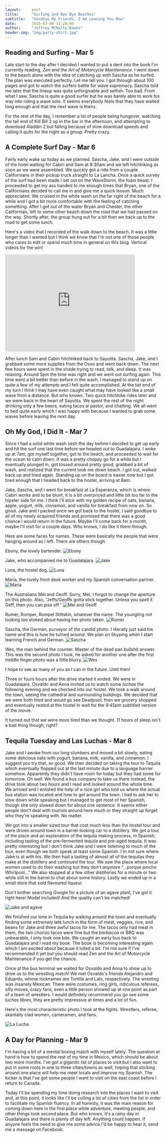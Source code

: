 ```yaml
---
layout:     post
title:      "Surfing and Bye Bye Beaches"
subtitle:   "Goodbye My Friends, I Am Leaving You Now"
date:       2016-03-09 11:20:00
author:     "Jeffrey McNally-Dawes"
header-img: "img/party-shirt.jpg"
---
```

Reading and Surfing - Mar 5
---
Late start to the day after I decided I wanted to put a dent into the book I'm
currently reading, *Zen and the Art of Motorcycle Maintenance.* I went down to
the beach alone with the idea of catching up with Sascha as he surfed. The plan
was executed perfectly. Let me tell you. I got through about 100 pages and
got to watch the surfers battle for wave supremacy. Sascha told me later that
the lineup was quite unforgivable and selfish. Too bad. From what I saw, Sascha
is quite a good surfer but he was barely able to work his way into riding a
wave solo. It seems everybody feels that they have waited long enough and that
the next wave is theirs.

For the rest of the day, I remember a lot of people being hungover, watching
the tail end of Kill Bill 2 up in the bar in the afternoon, and attempting to
download Aladdin 2 but failing because of slow download speeds and calling it
quits for the night as a group. Pretty crazy.

A Complete Surf Day - Mar 6
---
Fairly early wake up today as we planned. Sascha, Jake, and I were outside of
the hotel waiting for Cabiri and Sam at 8:30am and we left hitchhiking as soon
as we were assembled. We quickly got a ride from a couple Californians in their
pickup truck straight to La Lancha. Once a quick survey of the surf had been
made I set out on the WaveStorm, the foam beast. I proceeded to get my ass
handed to me enough times that Bryan, one of the Californians decided to call
me in and give me a quick lesson. Much appreciated. We cruised in the white
wash on the far right of the beach for a while and I got a bit more comfortable
with the feeling of catching something. After I got out of the water Bryan and
Chester, the other Californian, left to some other beach down the road that we
had passed on the way. Shortly after, the group hung out for a bit then we
back up to the road to get some lunch.

Here's a video that I recorded of the walk down to the beach. It was a little
longer than I wanted but I think we know that I'm not one of those people who
cares to edit or spend much time in general on this blog. Vertical videos for
the win!

<iframe width="420" height="315" src="https://www.youtube.com/embed/bpXfzxm_tec" frameborder="0" allowfullscreen></iframe>

After lunch Sam and Cabiri hitchhiked back to Sayulita. Sascha, Jake, and I
grabbed some more supplies from the Oxxo and went back down. The next few hours
were spent in the shade trying to read, talk, and sleep. It was relaxing.
Around 5pm the time was right and we went out surfing again. This time went a
bit better than before in the wash. I managed to stand up on quite a few of
my attempts and I felt quite accomplished. At the tail end of my turn I think
I may have even caught what may have looked like a small wave from a distance.
But who knows. Two quick hitchhike rides later and we were back in the heart
of Sayulita. We spent the rest of the night drinking only a few beers, eating
tacos al pastor, and chatting. We all went to bed quite early which I was happy
with because I wanted to grab some waves before leaving the next day.

Oh My God, I Did It - Mar 7
---
Since I had a solid white wash sesh the day before I decided to get up early
and hit the surf one last time before we headed out to Guadalajara. I woke up
at 7am, got myself together, got to the beach, and proceeded to wait for the
ocean to calm down. It was a pretty choppy go for a while but I eventually
plunged in, got tossed around pretty good, grabbed a bit of wash, and realized
that the current took me down beach. I got out, walked back up and tried again.
Standing up on the board is easier now but I got tired enough that I headed
back to the hostel, arriving at 8am.

Jake, Sascha, and I went for breakfast at La Esperanza, which is where Cabiri
works and to be blunt, it is a bit overpriced and little bit too far to the
hipster side for me. I think I'll stick with my golden recipe of oats, banana,
apple, yogurt, milk, cinnamon, and vanilla for breakfast from now on. So good.
Jake and I packed once we got back to the hostel, I said goodbye to all of my
newly acquired friends and promised that there was a good chance I would
return in the future. Maybe I'll come back for a month, maybe I'll visit for a
couple days. Who knows, I do like it there though.

Here are some faces for names. These were basically the people that were
hanging around as I left. There are others though.

Ebony, the lovely bartender.
![Ebony](/img/sayulita-crew-ebony.jpg)

Jake, who accompanied me to Guadalajara.
![Jake](/img/sayulita-crew-jake.jpg)

Luna, the hostel dog.
![Luna](/img/sayulita-crew-luna.jpg)

Maria, the lovely front desk worker and my Spanish conversation partner.
![Maria](/img/sayulita-crew-maria.jpg)

The Australians Mel and Geoff. Sorry, Mel, I forgot to change the aperture on
this photo. Also, "Jeffs/Geoffs gotta stick together. Unless you spell it Geff,
then you can piss off."
![Mel and Geoff](/img/sayulita-crew-mel-and-geoff.jpg)

Rumer, Romper, Rompel Stiltskin, whatever the name. The youngling not looking
too stoked about having her photo taken.
![Rumer](/img/sayulita-crew-rumer.jpg)

Sascha, the German, purveyor of the candid photo. I literally just said his
name and this is how he turned around. We plan on Skyping when I start learning
French and German.
![Sascha](/img/sayulita-crew-sascha.jpg)

Wes, the man behind the counter. Master of the dead pan bullshit answer.
This was the second photo I took, he asked for another one after the first
middle finger photo was a little blurry.
![Wes](/img/sayulita-crew-wes.jpg)

I hope to see as many of you as I can in the future. Until then!

Three or fours hours after the drive started it ended. We were in Guadalajara,
Osvaldo and Anna invited us to watch some *luchas* the following evening and
we checked into our hostel. We took a walk around the town, seeing the
cathedral and surrounding buildings. We decided that we were both tired and
would go see Deadpool, then we grocery shopped and eventually rested at the
hostel in wait for the 9:45pm subtitled version of the movie.

It turned out that we were more tired than we thought. 11 hours of sleep isn't
a bad thing though, right?

Tequila Tuesday and Las Luchas - Mar 8
---
Jake and I awoke from our long slumbers and moved a bit slowly, eating some
delicious oats with yogurt, banana, milk, vanilla, and cinnamon. I suggest you
try that, so good. We then decided on taking the tour to Tequila which
eventually flopped out at the last minute due to a language barrier somehow.
Apparently they didn't have room for today but they had some for tomorrow. Oh
well. We found a bus company to take us there instead, the drive took about
two hours and I read and looked around the whole time. We arrived and I
enlisted the help of a nice girl who told us where the actual bus station was
located and how to get around the town. I had to ask her to slow down while
speaking but I managed to get most of her Spanish, though she only slowed down
for about one sentence. It seems either people don't deal with tourists around
here much or they straight up forget who they're speaking with. No matter.

We got into a smaller sized tour that cost much less than the hostel tour and
were driven around town in a barrel-looking car to a distillery. We got a tour
of the place and an explanation of the tequila making process, in Spanish,
including tasting of the pre-fermented tequila and pre-aged tequila. It was
pretty interesting but I don't think Jake and I were listening to much of the
tour, even though we both speak at least some Spanish. I'm not sure where
Jake is at with his. We then had a tasting of almost all of the tequilas they
make at the distillery and continued the tour. We saw the place where local
women used to do their washing but they don't anymore "...porque pinche
Whirlpool..." We also stopped at a few other distilleries for a minute or two
while still in the barrel to chat about some history. Lastly we ended up in a
small store that sold flavoured liqueur.

Don't bother searching Google for a picture of an agave plant, I've got it
right here! Model included! And the quality can't be matched!

![Jake and agave](/img/jake-and-agave.jpg)

We finished our time in Tequila by walking around the town and eventually
finding some extremely late lunch in the form of meat, veggies, rice, and beans
for Jake and three awful tacos for me. The tacos only had meat in them, the two
chorizo tacos were fine but the *barbacoa* or BBQ was unbearable, I only took
one bite. We caught an early bus back to Guadalajara and I read my book. The
book is becoming interesting again which I am excited about because it lulled
a bit. I'm not sure if I've recommended it yet but you should read Zen and the
Art of Motorcycle Maintenance if you get the chance.

Once at the bus terminal we waited for Osvaldo and Anna to show up to drive us
to the wrestling match! We met Osvaldo's friends Alejandro and Eduardo, whose
nicknames are Tortilla and Lalo, respectively. The wresting was insanely
Mexican. There were costumes, ring girls, ridiculous referees, silly moves,
crazy fans, even a little person showed up at one point as part of a team of
wrestlers. I would definitely recommend you go see some *luchas libres*, they
are pretty impressive at times and a lot of fun.

Here's the most characteristic photo I took at the fights. Wrestlers, referee,
skantally clad women, cameramen, and fans.

![La Lucha](/img/la-lucha.jpg)

A Day for Planning - Mar 9
---
I'm having a bit of a mental boxing match with myself lately. The question at
hand is how to spend the rest of my time in Mexico, which should be about two
more months. I've got a gigantic list of places to visit but I also want to
put in some roots in one to three cities/towns as well, hoping that sticking
around one place will help me meet locals and improve my Spanish. The kicker is
that I've got some people I want to visit on the east coast before I return to
Canada.

Today I'll be spending my time doing research into the places I want to visit
and, at this point, it looks like I'll be culling a lot of cities from the list
in order to facilitate my Spanish fluency. In all honesty, it was the main
reason for coming down here in the first place while adventure, meeting people,
and other things took second place. But who knows, it's a rainy day in
Guadalajara and there is plenty of day left. Anything could happen. If anyone
feels the need to give me some advice I'd be happy to hear it, send me a
message on Facebook.
